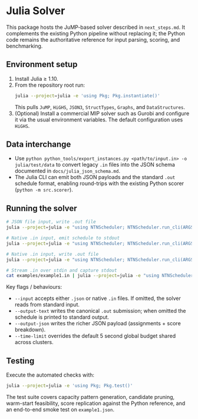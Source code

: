 # Julia Solver

This package hosts the JuMP-based solver described in `next_steps.md`. It complements the existing Python pipeline without replacing it; the Python code remains the authoritative reference for input parsing, scoring, and benchmarking.

## Environment setup
1. Install Julia ≥ 1.10.
2. From the repository root run:
   ```sh
   julia --project=julia -e 'using Pkg; Pkg.instantiate()'
   ```
   This pulls `JuMP`, `HiGHS`, `JSON3`, `StructTypes`, `Graphs`, and `DataStructures`.
3. (Optional) Install a commercial MIP solver such as Gurobi and configure it via the usual environment variables. The default configuration uses `HiGHS`.

## Data interchange
- Use `python python_tools/export_instances.py <path/to/input.in> -o julia/test/data` to convert legacy `.in` files into the JSON schema documented in `docs/julia_json_schema.md`.
- The Julia CLI can emit both JSON payloads and the standard `.out` schedule format, enabling round-trips with the existing Python scorer (`python -m src.scorer`).

## Running the solver
```sh
# JSON file input, write .out file
julia --project=julia -e "using NTNScheduler; NTNScheduler.run_cli(ARGS)" -- --input julia/test/data/example1.json --output-text example1_julia.out

# Native .in input, emit schedule to stdout
julia --project=julia -e "using NTNScheduler; NTNScheduler.run_cli(ARGS)" -- --input examples/example1.in

# Native .in input, write .out file
julia --project=julia -e "using NTNScheduler; NTNScheduler.run_cli(ARGS)" -- --input examples/gen1.in --output-text examples/julia_gen1.out

# Stream .in over stdin and capture stdout
cat examples/example1.in | julia --project=julia -e "using NTNScheduler; NTNScheduler.run_cli(String[])" > example1.out
```
Key flags / behaviours:
- `--input` accepts either `.json` or native `.in` files. If omitted, the solver reads from standard input.
- `--output-text` writes the canonical `.out` submission; when omitted the schedule is printed to standard output.
- `--output-json` writes the richer JSON payload (assignments + score breakdown).
- `--time-limit` overrides the default 5 second global budget shared across clusters.

## Testing
Execute the automated checks with:
```sh
julia --project=julia -e 'using Pkg; Pkg.test()'
```
The test suite covers capacity pattern generation, candidate pruning, warm-start feasibility, score replication against the Python reference, and an end-to-end smoke test on `example1.json`.
